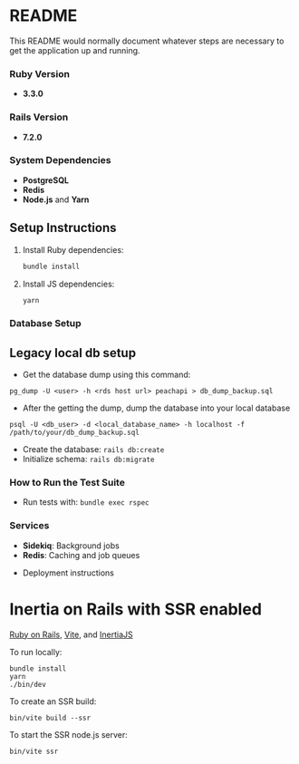 # README

This README would normally document whatever steps are necessary to get the
application up and running.

### Ruby Version

- **3.3.0**

### Rails Version

- **7.2.0**

### System Dependencies

- **PostgreSQL**
- **Redis**
- **Node.js** and **Yarn**

## Setup Instructions

1. Install Ruby dependencies:
   ```bash
   bundle install
   ```
2. Install JS dependencies:
   ```bash
   yarn
   ```

### Database Setup

## Legacy local db setup

- Get the database dump using this command:

```
pg_dump -U <user> -h <rds host url> peachapi > db_dump_backup.sql
```

- After the getting the dump, dump the database into your local database

```
psql -U <db_user> -d <local_database_name> -h localhost -f /path/to/your/db_dump_backup.sql
```

- Create the database: `rails db:create`
- Initialize schema: `rails db:migrate`

### How to Run the Test Suite

- Run tests with: `bundle exec rspec`

### Services

- **Sidekiq**: Background jobs
- **Redis**: Caching and job queues

* Deployment instructions

# Inertia on Rails with SSR enabled

[Ruby on Rails](https://github.com/rails/rails), [Vite](https://github.com/vitejs/vite), and [InertiaJS](https://github.com/inertiajs/inertia-rails)

To run locally:

```
bundle install
yarn
./bin/dev

```

To create an SSR build:

```
bin/vite build --ssr
```

To start the SSR node.js server:

```
bin/vite ssr
```
